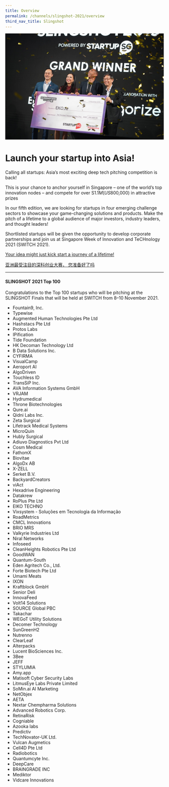```yaml
---
title: Overview
permalink: /channels/slingshot-2021/overview
third_nav_title: Slingshot
---
```

![SLINGSHOT Winners EKO.ai](/images/SLINGSHOT%202021.jpg)
# Launch your startup into Asia!
Calling all startups: Asia’s most exciting deep tech pitching competition is back!

This is your chance to anchor yourself in Singapore – one of the world’s top innovation nodes – and compete for over S$1.1M (US$800,000) in attractive prizes

In our fifth edition, we are looking for startups in four emerging challenge sectors to showcase your game-changing solutions and products. Make the pitch of a lifetime to a global audience of major investors, industry leaders, and thought leaders! 

Shortlisted startups will be given the opportunity to develop corporate partnerships and join us at Singapore Week of Innovation and TeCHnology 2021 (SWITCH 2021).

[Your idea might just kick start a journey of a lifetime!](https://slingshot.agorize.com/2021-edition?t=Wpdpp6Sn_r24kjBBmPXsUg&utm_source=www.switchsg.org&utm_medium=referral&utm_campaign=slingshot2021)

[亚洲最受注目的深科创业大赛， 您准备好了吗](https://slingshot-cn.agorize.com/zh/challenges/2021-edition?t=fX5LOg7F8fnaJvgACrUEbg&utm_source=www.switchsg.org&utm_medium=referral&utm_campaign=slingshot2021)

***
#### SLINGSHOT 2021 Top 100
Congratulations to the Top 100 startups who will be pitching at the SLINGSHOT Finals that will be held at SWITCH from 8–10 November 2021.

* Fountain9, Inc.
* Typewise
* Augmented Human Technologies Pte Ltd
* Hashstacs Pte Ltd
* Protos Labs
* IPification
* Tide Foundation
* HK Decoman Technology Ltd
* B Data Solutions Inc.
* CYFIRMA
* VisualCamp
* Aeroport AI
* AlgoDriven
* Touchless ID
* TransSiP Inc.
* AVA Information Systems GmbH
* VRJAM
* Hydrumedical
* Throne Biotechnologies
* Qure.ai
* Qidni Labs Inc.
* Zeta Surgical
* Lifetrack Medical Systems
* MicroQuin
* Hubly Surgical
* Adiuvo Diagnostics Pvt Ltd
* Cosm Medical
* FathomX 
* Biovitae
* AlgoDx AB
* X-ZELL
* Serket B.V.
* BackyardCreators
* viAct
* Hexadrive Engineering
* Datakrew
* RoPlus Pte Ltd
* EIKO TECHNO
* Vixsystem - Soluções em Tecnologia da Informação
* RoadMetrics
* CMCL Innovations
* BRIO MRS
* Valkyrie Industries Ltd
* Niral Networks
* Infoseed
* CleanHeights Robotics Pte Ltd
* GoodWAN
* Quantum-South
* Eden Agritech Co., Ltd.
* Forte Biotech Pte Ltd
* Umami Meats
* IXON
* Kraftblock GmbH
* Senior Deli
* InnovaFeed
* Volt14 Solutions
* SOURCE Global PBC
* Takachar
* WEGoT Utility Solutions
* Decomer Technology
* SunGreenH2
* Nutrenno
* ClearLeaf
* Alterpacks
* Lucent BioSciences Inc.
* 3Bee
* JEFF
* STYLUMIA
* Amy.app
* Matisoft Cyber Security Labs
* LitmusEye Labs Private Limited
* SoMin.ai AI Marketing
* NetObjex
* AETA
* Nextar Chempharma Solutions 
* Advanced Robotics Corp.
* RetinaRisk 
* Cogniable
* Azooka labs 
* Predictiv
* TechNovator-UK Ltd.
* Vulcan Augmetics
* Cell4D Pte Ltd
* Radiobotics
* Quantumcyte Inc.
* DeepCare
* BRAINGRADE INC
* Mediktor
* Vidcare Innovations
